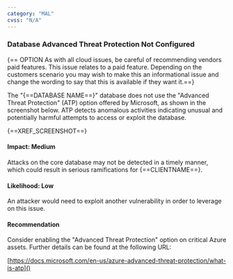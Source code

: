 ```yaml
---
category: "MAL"
cvss: "N/A"
---
```

### Database Advanced Threat Protection Not Configured
{== OPTION As with all cloud issues, be careful of recommending vendors paid features. This issue relates to a paid feature. Depending on the customers scenario you may wish to make this an informational issue and change the wording to say that this is available if they want it.==}

The "{==DATABASE NAME==}" database does not use the "Advanced Threat Protection" (ATP) option offered by Microsoft, as shown in the screenshot below. ATP detects anomalous activities indicating unusual and potentially harmful attempts to access or exploit the database.

{==XREF_SCREENSHOT==}
#### Impact: Medium
Attacks on the core database may not be detected in a timely manner, which could result in serious ramifications for {==CLIENTNAME==}.
#### Likelihood: Low
An attacker would need to exploit another vulnerability in order to leverage on this issue.
#### Recommendation
Consider enabling the "Advanced Threat Protection" option on critical Azure assets. Further details can be found at the following URL:

[https://docs.microsoft.com/en-us/azure-advanced-threat-protection/what-is-atp]()